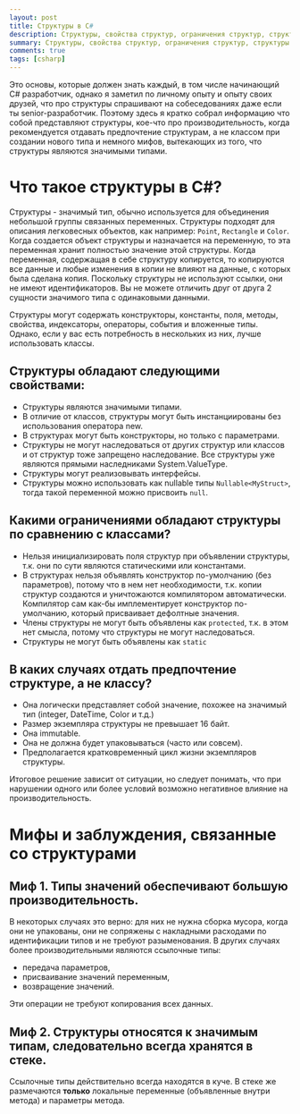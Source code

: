 ```yaml
---
layout: post
title: Структуры в C#
description: Структуры, свойства структур, ограничения структур, структуры и классы, мифы о структурах.
summary: Структуры, свойства структур, ограничения структур, структуры и классы, мифы о структурах.
comments: true
tags: [csharp]
---
```


Это основы, которые должен знать каждый, в том числе начинающий C# разработчик, однако я заметил по личному опыту и опыту своих друзей, что про структуры спрашивают на собеседованиях даже если ты senior-разработчик. Поэтому здесь я кратко собрал информацию что собой представляют структуры, кое-что про производительность, когда рекомендуется отдавать предпочтение структурам, а не классом при создании нового типа и немного мифов, вытекающих из того, что структуры являются значимыми типами.

# Что такое структуры в С#?
Структуры - значимый тип, обычно используется для объединения небольшой группы связанных переменных. Структуры подходят для описания легковесных объектов, как например: `Point`, `Rectangle` и `Color`. Когда создается объект структуры и назначается на переменную, то эта переменная хранит полностью значение этой структуры. Когда переменная, содержащая в себе структуру копируется, то копируются все данные и любые изменения в копии не влияют на данные, с которых была сделана копия. Поскольку структуры не используют ссылки, они не имеют идентификаторов. Вы не можете отличить друг от друга 2 сущности значимого типа с одинаковыми данными.
 
Структуры могут содержать конструкторы, константы, поля, методы, свойства, индексаторы, операторы, события и вложенные типы. Однако, если у вас есть потребность в нескольких из них, лучше использовать классы.
 
## Структуры обладают следующими свойствами:
- Структуры являются значимыми типами.
- В отличие от классов, структуры могут быть инстанциированы без использования оператора new.
- В структурах могут быть конструкторы, но только с параметрами.
- Структуры не могут наследоваться от других структур или классов и от структур тоже запрещено наследование. Все структуры уже являются прямыми наследниками System.ValueType.
- Структуры могут реализовывать интерфейсы.
- Структуры можно использовать как nullable типы `Nullable<MyStruct>`, тогда такой переменной можно присвоить `null`.
 
## Какими ограничениями обладают структуры по сравнению с классами?
- Нельзя инициализировать поля структур при объявлении структуры, т.к. они по сути являются статическими или константами.
- В структурах нельзя объявлять конструктор по-умолчанию (без параметров), потому что в нем нет необходимости, т.к. копии структур создаются и уничтожаются компилятором автоматически. Компилятор сам как-бы имплементирует конструктор по-умолчанию, который присваивает дефолтные значения.
- Члены структуры не могут быть объявлены как `protected`, т.к. в этом нет смысла, потому что структуры не могут наследоваться.
- Структуры не могут быть объявлены как `static`
 
## В каких случаях отдать предпочтение структуре, а не классу?
- Она логически представляет собой значение, похожее на значимый тип (integer, DateTime, Color и т.д.)
- Размер экземпляра структуры не превышает 16 байт.
- Она immutable.
- Она не должна будет упаковываться (часто или совсем).
- Предполагается кратковременный цикл жизни экземпляров структуры.

Итоговое решение зависит от ситуации, но следует понимать, что при нарушении одного или более условий возможно негативное влияние на производительность.


# Мифы и заблуждения, связанные со структурами

## Миф 1. Типы значений обеспечивают большую производительность.
В некоторых случаях это верно: для них не нужна сборка мусора, когда они не упакованы, они не сопряжены с накладными расходами по идентификации типов и не требуют разыменования.
В других случаях более производительными являются ссылочные типы:
- передача параметров,
- присваивание значений переменным,
- возвращение значений.

Эти операции не требуют копирования всех данных.

## Миф 2. Структуры относятся к значимым типам, следовательно всегда хранятся в стеке.
Ссылочные типы действительно всегда находятся в куче.
В стеке же размечаются **только** локальные переменные (объявленные внутри метода) и параметры метода.